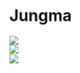 # Jungma

<img src="https://media.tenor.com/images/40e2ee288bacb782ecb04170b65b21f7/tenor.gif">
<br />

<div align="center">
  <img src="https://github-readme-stats.vercel.app/api/top-langs/?username=jungma1&theme=dark&hide_border=true&layout=compact" align="left" />
  <br/>
  <img src="https://github-readme-stats.vercel.app/api?username=jungma1&show_icons=true&theme=dark&count_private=true&hide_border=true" align="left" />
  <br/>
</div>
<br />
